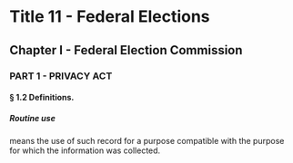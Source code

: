 
# Title 11 - Federal Elections
## Chapter I - Federal Election Commission
### PART 1 - PRIVACY ACT
#### § 1.2 Definitions.
##### Routine use

means the use of such record for a purpose compatible with the purpose for which the information was collected.

